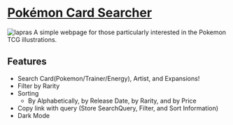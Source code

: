 # [Pokémon Card Searcher](https://jihunkimcode.github.io/Pokemon-Card-Searcher/)
![lapras](https://github.com/user-attachments/assets/643550bb-b6b2-4d8d-9a09-6d3f817ec704)
A simple webpage for those particularly interested in the Pokemon TCG illustrations.

## Features
- Search Card(Pokemon/Trainer/Energy), Artist, and Expansions!
- Filter by Rarity
- Sorting
  - By Alphabetically, by Release Date, by Rarity, and by Price
- Copy link with query (Store SearchQuery, Filter, and Sort Information)
- Dark Mode

